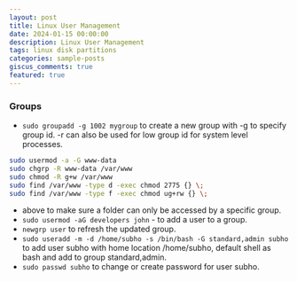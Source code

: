 ```yaml
---
layout: post
title: Linux User Management
date: 2024-01-15 00:00:00
description: Linux User Management
tags: linux disk partitions
categories: sample-posts
giscus_comments: true
featured: true
---
```

 
### Groups
- `sudo groupadd -g 1002 mygroup` to create a new group with -g to specify group id. -r can also be used for low group id for system level processes.
```bash
sudo usermod -a -G www-data
sudo chgrp -R www-data /var/www
sudo chmod -R g+w /var/www
sudo find /var/www -type d -exec chmod 2775 {} \;
sudo find /var/www -type f -exec chmod ug+rw {} \;
```
- above to make sure a folder can only be accessed by a specific group.
- `sudo usermod -aG developers john` - to add a user to a group.
- `newgrp user` to refresh the updated group.
- `sudo useradd -m -d /home/subho -s /bin/bash -G standard,admin subho` to add user subho with home location /home/subho, default shell as bash and add to group standard,admin.
- `sudo passwd subho` to change or create password for user subho.